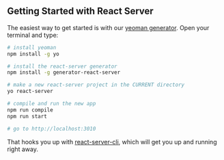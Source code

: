## Getting Started with React Server

The easiest way to get started is with our [yeoman generator](https://www.npmjs.com/package/generator-react-server). Open your terminal and type:

```bash
# install yeoman
npm install -g yo

# install the react-server generator
npm install -g generator-react-server

# make a new react-server project in the CURRENT directory
yo react-server

# compile and run the new app
npm run compile
npm run start

# go to http://localhost:3010
```

That hooks you up with [react-server-cli](/docs/guides/react-server-cli), which will get you up and running right away.
